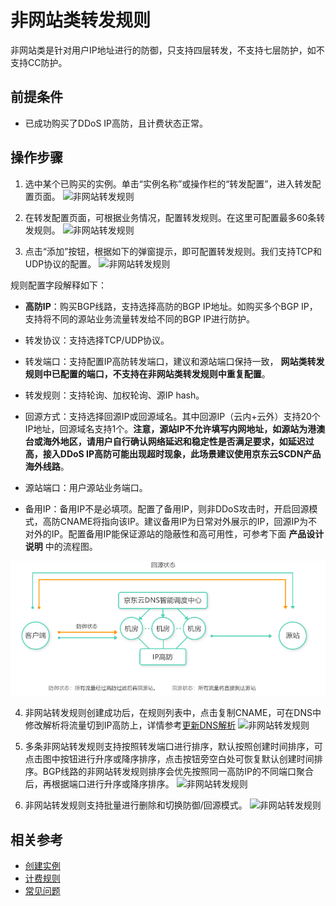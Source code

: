 # 非网站类转发规则

非网站类是针对用户IP地址进行的防御，只支持四层转发，不支持七层防护，如不支持CC防护。

## 前提条件
- 已成功购买了DDoS IP高防，且计费状态正常。

## 操作步骤
1. 选中某个已购买的实例。单击“实例名称”或操作栏的“转发配置”，进入转发配置页面。
![非网站转发规则](https://github.com/jdcloudcom/cn/blob/edit/image/Advanced%20Anti-DDoS/non-web%2004.png)

2. 在转发配置页面，可根据业务情况，配置转发规则。在这里可配置最多60条转发规则。
![非网站转发规则](https://github.com/jdcloudcom/cn/blob/edit/image/Advanced%20Anti-DDoS/non-web%2005.png)

3. 点击“添加”按钮，根据如下的弹窗提示，即可配置转发规则。我们支持TCP和UDP协议的配置。
![非网站转发规则](https://github.com/jdcloudcom/cn/blob/edit/image/Advanced%20Anti-DDoS/non-web%2006.png)

规则配置字段解释如下：

- **高防IP**：购买BGP线路，支持选择高防的BGP IP地址。如购买多个BGP IP，支持将不同的源站业务流量转发给不同的BGP IP进行防护。 

- 转发协议：支持选择TCP/UDP协议。

- 转发端口：支持配置IP高防转发端口，建议和源站端口保持一致， **网站类转发规则中已配置的端口，不支持在非网站类转发规则中重复配置**。

- 转发规则：支持轮询、加权轮询、源IP hash。

- 回源方式：支持选择回源IP或回源域名。其中回源IP（云内+云外）支持20个IP地址，回源域名支持1个。**注意，源站IP不允许填写内网地址，如源站为港澳台或海外地区，请用户自行确认网络延迟和稳定性是否满足要求，如延迟过高，接入DDoS IP高防可能出现超时现象，此场景建议使用京东云SCDN产品海外线路**。

- 源站端口：用户源站业务端口。

- 备用IP：备用IP不是必填项。配置了备用IP，则非DDoS攻击时，开启回源模式，高防CNAME将指向该IP。建议备用IP为日常对外展示的IP，回源IP为不对外的IP。配置备用IP能保证源站的隐蔽性和高可用性，可参考下面 **产品设计说明** 中的流程图。

![产品设计说明](https://github.com/jdcloudcom/cn/blob/edit/image/Advanced%20Anti-DDoS/ip-anti-design-cn.png)

4. 非网站转发规则创建成功后，在规则列表中，点击复制CNAME，可在DNS中修改解析将流量切到IP高防上，详情参考[更新DNS解析](Update-DNS-Settings.md)
![非网站转发规则](https://github.com/jdcloudcom/cn/blob/edit/image/Advanced%20Anti-DDoS/non-web%2007.png)

5. 多条非网站转发规则支持按照转发端口进行排序，默认按照创建时间排序，可点击图中按钮进行升序或降序排序，点击按钮旁空白处可恢复默认创建时间排序。BGP线路的非网站转发规则排序会优先按照同一高防IP的不同端口聚合后，再根据端口进行升序或降序排序。
![非网站转发规则](https://github.com/jdcloudcom/cn/blob/edit/image/Advanced%20Anti-DDoS/Port-Sorting.PNG)

6. 非网站转发规则支持批量进行删除和切换防御/回源模式。
![非网站转发规则](https://github.com/jdcloudcom/cn/blob/edit/image/Advanced%20Anti-DDoS/batch-operate01.PNG)

## 相关参考

- [创建实例](Create-Instance.md)
- [计费规则](../Pricing/Billing-Rules.md)
- [常见问题](../FAQ/FAQ.md)
